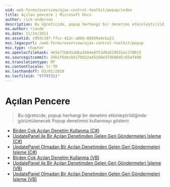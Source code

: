 ```yaml
---
uid: web-forms/overview/ajax-control-toolkit/popup/index
title: Açılan pencere | Microsoft Docs
author: rick-anderson
description: Bu öğreticide, popup herhangi bir denetimi etkinleştirildiğinde görüntülenecek Popup denetimini kullanmayı gösterir.
ms.author: riande
ms.date: 11/14/2011
ms.assetid: c993c38f-ffcc-412c-a8bb-09569a4cba23
msc.legacyurl: /web-forms/overview/ajax-control-toolkit/popup
msc.type: chapter
ms.openlocfilehash: 4e5e77b6d1ddba1b04e8f53d9a529551ec370015
ms.sourcegitcommit: 24b1f6decbb17bb22a45166e5fdb0845c65af498
ms.translationtype: MT
ms.contentlocale: tr-TR
ms.lasthandoff: 03/01/2019
ms.locfileid: "57797311"
---
```

<a name="popup"></a>Açılan Pencere
====================
> Bu öğreticide, popup herhangi bir denetimi etkinleştirildiğinde görüntülenecek Popup denetimini kullanmayı gösterir.


- [Birden Çok Açılan Denetim Kullanma (C#)](using-multiple-popup-controls-cs.md)
- [UpdatePanel ile Bir Açılan Denetimden Gelen Geri Göndermeleri İşleme (C#)](handling-postbacks-from-a-popup-control-with-an-updatepanel-cs.md)
- [UpdatePanel Olmadan Bir Açılan Denetimden Gelen Geri Göndermeleri İşleme (C#)](handling-postbacks-from-a-popup-control-without-an-updatepanel-cs.md)
- [Birden Çok Açılan Denetim Kullanma (VB)](using-multiple-popup-controls-vb.md)
- [UpdatePanel ile Bir Açılan Denetimden Gelen Geri Göndermeleri İşleme (VB)](handling-postbacks-from-a-popup-control-with-an-updatepanel-vb.md)
- [UpdatePanel Olmadan Bir Açılan Denetimden Gelen Geri Göndermeleri İşleme (VB)](handling-postbacks-from-a-popup-control-without-an-updatepanel-vb.md)
